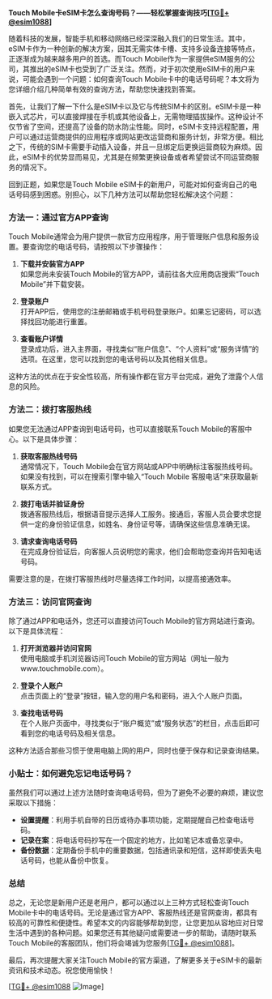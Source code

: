 **Touch Mobile卡eSIM卡怎么查询号码？——轻松掌握查询技巧[[TG💪+ @esim1088](https://t.me/s/esim1088)]**

随着科技的发展，智能手机和移动网络已经深深融入我们的日常生活。其中，eSIM卡作为一种创新的解决方案，因其无需实体卡槽、支持多设备连接等特点，正逐渐成为越来越多用户的首选。而Touch Mobile作为一家提供eSIM服务的公司，其推出的eSIM卡也受到了广泛关注。然而，对于初次使用eSIM卡的用户来说，可能会遇到一个问题：如何查询Touch Mobile卡中的电话号码呢？本文将为您详细介绍几种简单有效的查询方法，帮助您快速找到答案。

首先，让我们了解一下什么是eSIM卡以及它与传统SIM卡的区别。eSIM卡是一种嵌入式芯片，可以直接焊接在手机或其他设备上，无需物理插拔操作。这种设计不仅节省了空间，还提高了设备的防水防尘性能。同时，eSIM卡支持远程配置，用户可以通过运营商提供的应用程序或网站更改运营商和服务计划，非常方便。相比之下，传统的SIM卡需要手动插入设备，并且一旦绑定后更换运营商较为麻烦。因此，eSIM卡的优势显而易见，尤其是在频繁更换设备或者希望尝试不同运营商服务的情况下。

回到正题，如果您是Touch Mobile eSIM卡的新用户，可能对如何查询自己的电话号码感到困惑。别担心，以下几种方法可以帮助您轻松解决这个问题：

### 方法一：通过官方APP查询

Touch Mobile通常会为用户提供一款官方应用程序，用于管理账户信息和服务设置。要查询您的电话号码，请按照以下步骤操作：

1. **下载并安装官方APP**  
   如果您尚未安装Touch Mobile的官方APP，请前往各大应用商店搜索“Touch Mobile”并下载安装。

2. **登录账户**  
   打开APP后，使用您的注册邮箱或手机号码登录账户。如果忘记密码，可以选择找回功能进行重置。

3. **查看账户详情**  
   登录成功后，进入主界面，寻找类似“账户信息”、“个人资料”或“服务详情”的选项。在这里，您可以找到您的电话号码以及其他相关信息。

这种方法的优点在于安全性较高，所有操作都在官方平台完成，避免了泄露个人信息的风险。

### 方法二：拨打客服热线

如果您无法通过APP查询到电话号码，也可以直接联系Touch Mobile的客服中心。以下是具体步骤：

1. **获取客服热线号码**  
   通常情况下，Touch Mobile会在官方网站或APP中明确标注客服热线号码。如果没有找到，可以在搜索引擎中输入“Touch Mobile 客服电话”来获取最新联系方式。

2. **拨打电话并验证身份**  
   拨通客服热线后，根据语音提示选择人工服务。接通后，客服人员会要求您提供一定的身份验证信息，如姓名、身份证号等，请确保这些信息准确无误。

3. **请求查询电话号码**  
   在完成身份验证后，向客服人员说明您的需求，他们会帮助您查询并告知电话号码。

需要注意的是，在拨打客服热线时尽量选择工作时间，以提高接通效率。

### 方法三：访问官网查询

除了通过APP和电话外，您还可以直接访问Touch Mobile的官方网站进行查询。以下是具体流程：

1. **打开浏览器并访问官网**  
   使用电脑或手机浏览器访问Touch Mobile的官方网站（网址一般为www.touchmobile.com）。

2. **登录个人账户**  
   点击页面上的“登录”按钮，输入您的用户名和密码，进入个人账户页面。

3. **查找电话号码**  
   在个人账户页面中，寻找类似于“账户概览”或“服务状态”的栏目，点击后即可看到您的电话号码及相关信息。

这种方法适合那些习惯于使用电脑上网的用户，同时也便于保存和记录查询结果。

### 小贴士：如何避免忘记电话号码？

虽然我们可以通过上述方法随时查询电话号码，但为了避免不必要的麻烦，建议您采取以下措施：

- **设置提醒**：利用手机自带的日历或待办事项功能，定期提醒自己检查电话号码。
- **记录在案**：将电话号码抄写在一个固定的地方，比如笔记本或备忘录中。
- **备份数据**：定期备份手机中的重要数据，包括通讯录和短信，这样即使丢失电话号码，也能从备份中恢复。

### 总结

总之，无论您是新用户还是老用户，都可以通过以上三种方式轻松查询Touch Mobile卡中的电话号码。无论是通过官方APP、客服热线还是官网查询，都具有较高的可靠性和便捷性。希望本文的内容能够帮助到您，让您更加从容地应对日常生活中遇到的各种问题。如果您还有其他疑问或需要进一步的帮助，请随时联系Touch Mobile的客服团队，他们将会竭诚为您服务[[TG💪+ @esim1088](https://t.me/s/esim1088)]。

最后，再次提醒大家关注Touch Mobile的官方渠道，了解更多关于eSIM卡的最新资讯和技术动态。祝您使用愉快！

[[TG💪+ @esim1088](https://t.me/s/esim1088) ![Image](https://i.postimg.cc/4NQfJmqS/Snipaste-2025-05-13-00-14-12.png)]